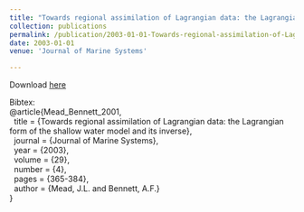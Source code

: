 ```yaml
---
title: "Towards regional assimilation of Lagrangian data: the Lagrangian form of the shallow water model and its inverse"
collection: publications
permalink: /publication/2003-01-01-Towards-regional-assimilation-of-Lagrangian-data-the-Lagrangian-form-of-the-shallow-water-model-and-its-inverse
date: 2003-01-01
venue: 'Journal of Marine Systems'

---
```

Download [here](https://jodimead.github.io/files/papers/toward.pdf)

Bibtex:<br>
@article{Mead_Bennett_2001,<br>
&nbsp; title = {Towards regional assimilation of Lagrangian data: the Lagrangian form of the shallow water model and its inverse},<br>
&nbsp; journal = {Journal of Marine Systems},<br>
&nbsp; year = {2003},<br>
&nbsp; volume = {29},<br>
&nbsp; number = {4},<br>
&nbsp; pages = {365-384},<br>
&nbsp; author = {Mead, J.L. and Bennett, A.F.}<br>}

